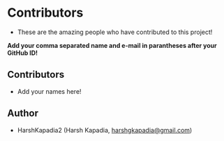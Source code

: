 # Contributors
- These are the amazing people who have contributed to this project!

**Add your comma separated name and e-mail in parantheses after your GitHub ID!**

## Contributors
- Add your names here!

## Author
- HarshKapadia2 (Harsh Kapadia, harshgkapadia@gmail.com)
